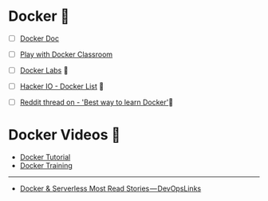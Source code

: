 # Docker :whale: 
- [ ] [Docker Doc](https://docs.docker.com/engine/tutorials/networkingcontainers/#add-containers-to-a-network)
- [ ] [Play with Docker Classroom](http://training.play-with-docker.com/)

- [ ] [Docker Labs](https://github.com/docker/labs) :whale: 
- [ ] [Hacker IO - Docker List](https://hackr.io/tutorials/learn-docker) :whale: 
- [ ] [Reddit thread on - 'Best way to learn Docker'](https://www.reddit.com/r/docker/comments/6ej6ic/best_way_to_learn_docker/):whale: 

# Docker Videos :whale: 

* [Docker Tutorial](https://www.youtube.com/playlist?list=PL5eJgcQ87sgeqqOSmoDhCSyLk3kOu12tg)
* [Docker Training](https://www.youtube.com/playlist?list=PLea0WJq13cnDsF4MrbNaw3b4jI0GT9yKt)
 
 ---
 * [Docker & Serverless Most Read Stories — DevOpsLinks](https://hackernoon.com/docker-serverless-most-read-stories-devopslinks-15f9bb808ad2)
